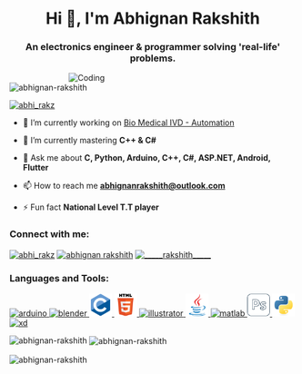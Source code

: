 <h1 align="center">Hi 👋, I'm Abhignan Rakshith</h1>
<h3 align="center">An electronics engineer & programmer solving 'real-life' problems.</h3>
<img align="right" alt="Coding" width="400" src="https://media.tenor.com/BFhXEtQM8zcAAAAM/mad-scientist-loud-house.gif">

<p align="left"> <img src="https://komarev.com/ghpvc/?username=abhignan-rakshith&label=Profile%20views&color=0e75b6&style=flat" alt="abhignan-rakshith" /> </p>

<p align="left"> <a href="https://twitter.com/abhi_rakz" target="blank"><img src="https://img.shields.io/twitter/follow/abhi_rakz?logo=twitter&style=for-the-badge" alt="abhi_rakz" /></a> </p>

- 🔭 I’m currently working on [Bio Medical IVD - Automation](-)

- 🌱 I’m currently mastering **C++ & C#**

- 💬 Ask me about **C, Python, Arduino, C++, C#, ASP.NET, Android, Flutter**

- 📫 How to reach me **abhignanrakshith@outlook.com**

- ⚡ Fun fact **National Level T.T player**

<h3 align="left">Connect with me:</h3>
<p align="left">
<a href="https://twitter.com/abhi_rakz" target="blank"><img align="center" src="https://raw.githubusercontent.com/rahuldkjain/github-profile-readme-generator/master/src/images/icons/Social/twitter.svg" alt="abhi_rakz" height="30" width="40" /></a>
<a href="https://fb.com/abhignan rakshith" target="blank"><img align="center" src="https://raw.githubusercontent.com/rahuldkjain/github-profile-readme-generator/master/src/images/icons/Social/facebook.svg" alt="abhignan rakshith" height="30" width="40" /></a>
<a href="https://instagram.com/_____rakshith_____" target="blank"><img align="center" src="https://raw.githubusercontent.com/rahuldkjain/github-profile-readme-generator/master/src/images/icons/Social/instagram.svg" alt="_____rakshith_____" height="30" width="40" /></a>
</p>

<h3 align="left">Languages and Tools:</h3>
<p align="left"> <a href="https://www.arduino.cc/" target="_blank" rel="noreferrer"> <img src="https://cdn.worldvectorlogo.com/logos/arduino-1.svg" alt="arduino" width="40" height="40"/> </a> <a href="https://www.blender.org/" target="_blank" rel="noreferrer"> <img src="https://download.blender.org/branding/community/blender_community_badge_white.svg" alt="blender" width="40" height="40"/> </a> <a href="https://www.cprogramming.com/" target="_blank" rel="noreferrer"> <img src="https://raw.githubusercontent.com/devicons/devicon/master/icons/c/c-original.svg" alt="c" width="40" height="40"/> </a> <a href="https://www.w3.org/html/" target="_blank" rel="noreferrer"> <img src="https://raw.githubusercontent.com/devicons/devicon/master/icons/html5/html5-original-wordmark.svg" alt="html5" width="40" height="40"/> </a> <a href="https://www.adobe.com/in/products/illustrator.html" target="_blank" rel="noreferrer"> <img src="https://www.vectorlogo.zone/logos/adobe_illustrator/adobe_illustrator-icon.svg" alt="illustrator" width="40" height="40"/> </a> <a href="https://www.java.com" target="_blank" rel="noreferrer"> <img src="https://raw.githubusercontent.com/devicons/devicon/master/icons/java/java-original.svg" alt="java" width="40" height="40"/> </a> <a href="https://www.mathworks.com/" target="_blank" rel="noreferrer"> <img src="https://upload.wikimedia.org/wikipedia/commons/2/21/Matlab_Logo.png" alt="matlab" width="40" height="40"/> </a> <a href="https://www.photoshop.com/en" target="_blank" rel="noreferrer"> <img src="https://raw.githubusercontent.com/devicons/devicon/master/icons/photoshop/photoshop-line.svg" alt="photoshop" width="40" height="40"/> </a> <a href="https://www.python.org" target="_blank" rel="noreferrer"> <img src="https://raw.githubusercontent.com/devicons/devicon/master/icons/python/python-original.svg" alt="python" width="40" height="40"/> </a> <a href="https://www.adobe.com/products/xd.html" target="_blank" rel="noreferrer"> <img src="https://cdn.worldvectorlogo.com/logos/adobe-xd.svg" alt="xd" width="40" height="40"/> </a> </p>

<p><img align="left" src="https://github-readme-stats.vercel.app/api/top-langs?username=abhignan-rakshith&show_icons=true&locale=en&layout=compact" alt="abhignan-rakshith" /></p>

<p>&nbsp;<img align="center" src="https://github-readme-stats.vercel.app/api?username=abhignan-rakshith&show_icons=true&locale=en" alt="abhignan-rakshith" /></p>

<p><img align="center" src="https://github-readme-streak-stats.herokuapp.com/?user=abhignan-rakshith&" alt="abhignan-rakshith" /></p>
